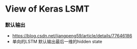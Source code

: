 # View of Keras LSMT
### 默认输出
+ https://blog.csdn.net/jiangpeng59/article/details/77646186
+ 单向的LSTM 默认输出最后一维的hidden state
